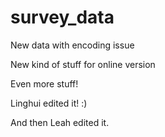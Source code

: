 # survey_data


New data with encoding issue

New kind of stuff for online version

Even more stuff!

Linghui edited it! :)

And then Leah edited it.